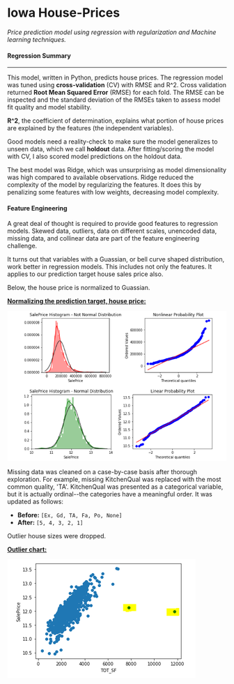 # Iowa House-Prices
*Price prediction model using regression with regularization and Machine learning techniques.*

#### Regression Summary
***
This model, written in Python, predicts house prices.  The regression model was tuned using **cross-validation** (CV) with RMSE and R^2.  Cross validation returned **Root Mean Squared Error** (RMSE) for each fold.  The RMSE can be inspected and the standard deviation of the RMSEs taken to assess model fit quality and model stability.

**R^2**, the coefficient of determination, explains what portion of house prices are explained by the features (the independent variables).

Good models need a reality-check to make sure the model generalizes to unseen data, which we call **holdout** data.  After fitting/scoring the model with CV, I also scored model predictions on the holdout data.

The best model was Ridge, which was unsurprising as model dimensionality was high compared to available observations.  Ridge reduced the complexity of the model by regularizing the features.  It does this by penalizing some features with low weights, decreasing model complexity.

#### Feature Engineering

A great deal of thought is required to provide good features to regression models.  Skewed data, outliers, data on different scales, unencoded data, missing data, and collinear data are part of the feature engineering challenge.

It turns out that variables with a Guassian, or bell curve shaped distribution, work better in regression models.  This includes not only the features.  It applies to our prediction target house sales price also.

Below, the house price is normalized to Guassian.

<ins>**Normalizing the prediction target, house price:**</ins>

![Alt text](images/Target_engineering_price.PNG)

Missing data was cleaned on a case-by-case basis after thorough exploration.  For example, missing KitchenQual was replaced with the most common quality, 'TA'.  KitchenQual was presented as a categorical variable, but it is actually ordinal--the categories have a meaningful order.  It was updated as follows:

* **Before:** `[Ex, Gd, TA, Fa, Po, None]`
* **After:**  `[5, 4, 3, 2, 1]`

Outlier house sizes were dropped.

<ins>**Outlier chart:**</ins>

![Alt text](images/outliers-TOT_SF.PNG)


